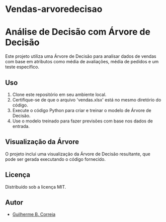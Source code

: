 # Vendas-arvoredecisao

# Análise de Decisão com Árvore de Decisão

Este projeto utiliza uma Árvore de Decisão para analisar dados de vendas com base em atributos como média de avaliações, média de pedidos e um teste específico.

## Uso

1. Clone este repositório em seu ambiente local.
2. Certifique-se de que o arquivo 'vendas.xlsx' está no mesmo diretório do código.
3. Execute o código Python para criar e treinar o modelo de Árvore de Decisão.
4. Use o modelo treinado para fazer previsões com base nos dados de entrada.

## Visualização da Árvore

O projeto inclui uma visualização da Árvore de Decisão resultante, que pode ser gerada executando o código fornecido.

## Licença

Distribuído sob a licença MIT.

## Autor

- [Guilherme B. Correia](https://github.com/bcguilherme)



